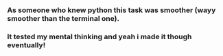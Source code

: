 ### As someone who knew python this task was smoother (wayy smoother than the terminal one).

### It tested my mental thinking and yeah i made it though eventually!
